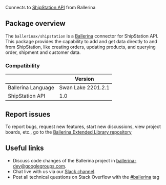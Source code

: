 Connects to [ShipStation API](https://www.shipstation.com/docs/api/) from Ballerina

## Package overview
The `ballerinax/shipstation` is a [Ballerina](https://ballerina.io/) connector for ShipStation API.
This package provides the capability to add and get data directly to and from ShipStation, like creating orders, updating products, and querying order, shipment and customer data.

### Compatibility
|                      | Version             |
|----------------------|---------------------|
| Ballerina Language   | Swan Lake 2201.2.1  | 
| ShipStation API      | 1.0                 |

## Report issues
To report bugs, request new features, start new discussions, view project boards, etc., go to the [Ballerina Extended Library repository](https://github.com/ballerina-platform/ballerina-extended-library)

## Useful links
- Discuss code changes of the Ballerina project in [ballerina-dev@googlegroups.com](mailto:ballerina-dev@googlegroups.com).
- Chat live with us via our [Slack channel](https://ballerina.io/community/slack/).
- Post all technical questions on Stack Overflow with the [#ballerina](https://stackoverflow.com/questions/tagged/ballerina) tag
